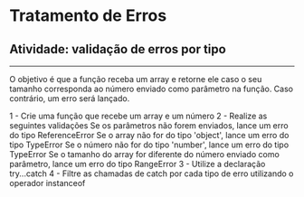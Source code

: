 # Tratamento de Erros #

## Atividade: validação de erros por tipo ##
---------------------------------------------------
O objetivo é que a função receba um array e retorne ele caso o seu tamanho corresponda ao número enviado como parâmetro na função. Caso contrário, um erro será lançado.

1 - Crie uma função que recebe um array e um número
2 - Realize as seguintes validações
    Se os parâmetros não forem enviados, lance um erro do tipo ReferenceError
    Se o array não for do tipo 'object', lance um erro do tipo TypeError
    Se o número não for do tipo 'number', lance um erro do tipo TypeError
    Se o tamanho do array for diferente do número enviado como parâmetro, lance um erro do tipo RangeError
3 - Utilize a declaração try...catch
4 - Filtre as chamadas de catch por cada tipo de erro utilizando o operador instanceof